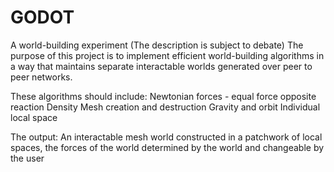 # GODOT
A world-building experiment
(The description is subject to debate)
The purpose of this project is to implement efficient world-building algorithms in a way that maintains separate interactable worlds generated over peer to peer networks.

These algorithms should include:
Newtonian forces - equal force opposite reaction
Density
Mesh creation and destruction
Gravity and orbit
Individual local space

The output:
An interactable mesh world constructed in a patchwork of local spaces, the forces of the world determined by the world and changeable by the user